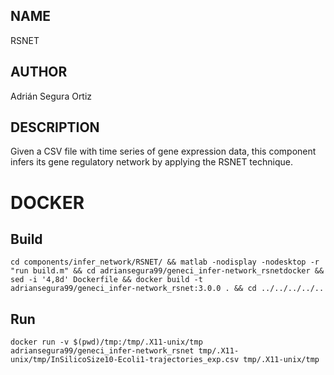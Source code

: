 ## NAME

RSNET

## AUTHOR

Adrián Segura Ortiz

## DESCRIPTION

Given a CSV file with time series of gene expression data, this component infers its gene regulatory network by applying the RSNET technique.

# DOCKER

## Build

```
cd components/infer_network/RSNET/ && matlab -nodisplay -nodesktop -r "run build.m" && cd adriansegura99/geneci_infer-network_rsnetdocker && sed -i '4,8d' Dockerfile && docker build -t adriansegura99/geneci_infer-network_rsnet:3.0.0 . && cd ../../../../..
```

## Run

```
docker run -v $(pwd)/tmp:/tmp/.X11-unix/tmp adriansegura99/geneci_infer-network_rsnet tmp/.X11-unix/tmp/InSilicoSize10-Ecoli1-trajectories_exp.csv tmp/.X11-unix/tmp
```
